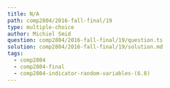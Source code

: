 ```yaml
---
title: N/A
path: comp2804/2016-fall-final/19
type: multiple-choice
author: Michiel Smid
question: comp2804/2016-fall-final/19/question.ts
solution: comp2804/2016-fall-final/19/solution.md
tags:
  - comp2804
  - comp2804-final
  - comp2804-indicator-random-variables-(6.8)
---
```


